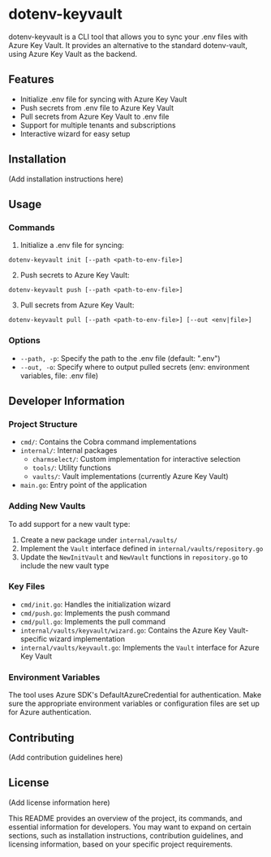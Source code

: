 # dotenv-keyvault

dotenv-keyvault is a CLI tool that allows you to sync your .env files with Azure Key Vault. It provides an alternative to the standard dotenv-vault, using Azure Key Vault as the backend.

## Features

- Initialize .env file for syncing with Azure Key Vault
- Push secrets from .env file to Azure Key Vault
- Pull secrets from Azure Key Vault to .env file
- Support for multiple tenants and subscriptions
- Interactive wizard for easy setup

## Installation

(Add installation instructions here)

## Usage

### Commands

1. Initialize a .env file for syncing:

```
dotenv-keyvault init [--path <path-to-env-file>]
```

2. Push secrets to Azure Key Vault:

```
dotenv-keyvault push [--path <path-to-env-file>]
```

3. Pull secrets from Azure Key Vault:

```
dotenv-keyvault pull [--path <path-to-env-file>] [--out <env|file>]
```

### Options

- `--path, -p`: Specify the path to the .env file (default: ".env")
- `--out, -o`: Specify where to output pulled secrets (env: environment variables, file: .env file)

## Developer Information

### Project Structure

- `cmd/`: Contains the Cobra command implementations
- `internal/`: Internal packages
  - `charmselect/`: Custom implementation for interactive selection
  - `tools/`: Utility functions
  - `vaults/`: Vault implementations (currently Azure Key Vault)
- `main.go`: Entry point of the application

### Adding New Vaults

To add support for a new vault type:

1. Create a new package under `internal/vaults/`
2. Implement the `Vault` interface defined in `internal/vaults/repository.go`
3. Update the `NewInitVault` and `NewVault` functions in `repository.go` to include the new vault type

### Key Files

- `cmd/init.go`: Handles the initialization wizard
- `cmd/push.go`: Implements the push command
- `cmd/pull.go`: Implements the pull command
- `internal/vaults/keyvault/wizard.go`: Contains the Azure Key Vault-specific wizard implementation
- `internal/vaults/keyvault.go`: Implements the `Vault` interface for Azure Key Vault

### Environment Variables

The tool uses Azure SDK's DefaultAzureCredential for authentication. Make sure the appropriate environment variables or configuration files are set up for Azure authentication.

## Contributing

(Add contribution guidelines here)

## License

(Add license information here)

This README provides an overview of the project, its commands, and essential information for developers. You may want to expand on certain sections, such as installation instructions, contribution guidelines, and licensing information, based on your specific project requirements.